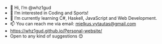 - 👋 Hi, I’m @whz1gud
- 👀 I’m interested in Coding and Sports!
- 🌱 I’m currently learning C#, Haskell, JavaScript and Web Development.
- 📫 You can reach me via email: mielkus.vytautas@gmail.com
- https://whz1gud.github.io/Personal-website/
- Open to any kind of suggestions 😊

<!---
whz1gud/whz1gud is a ✨ special ✨ repository because its `README.md` (this file) appears on your GitHub profile.
You can click the Preview link to take a look at your changes.
--->
